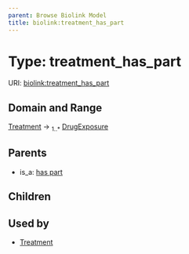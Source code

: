 ```yaml
---
parent: Browse Biolink Model
title: biolink:treatment_has_part
---
```


# Type: treatment_has_part




URI: [biolink:treatment_has_part](https://w3id.org/biolink/vocab/treatment_has_part)



## Domain and Range

[Treatment](Treatment.md) ->  <sub>1..*</sub> [DrugExposure](DrugExposure.md)

## Parents

 *  is_a: [has part](has_part.md)

## Children


## Used by

 * [Treatment](Treatment.md)
